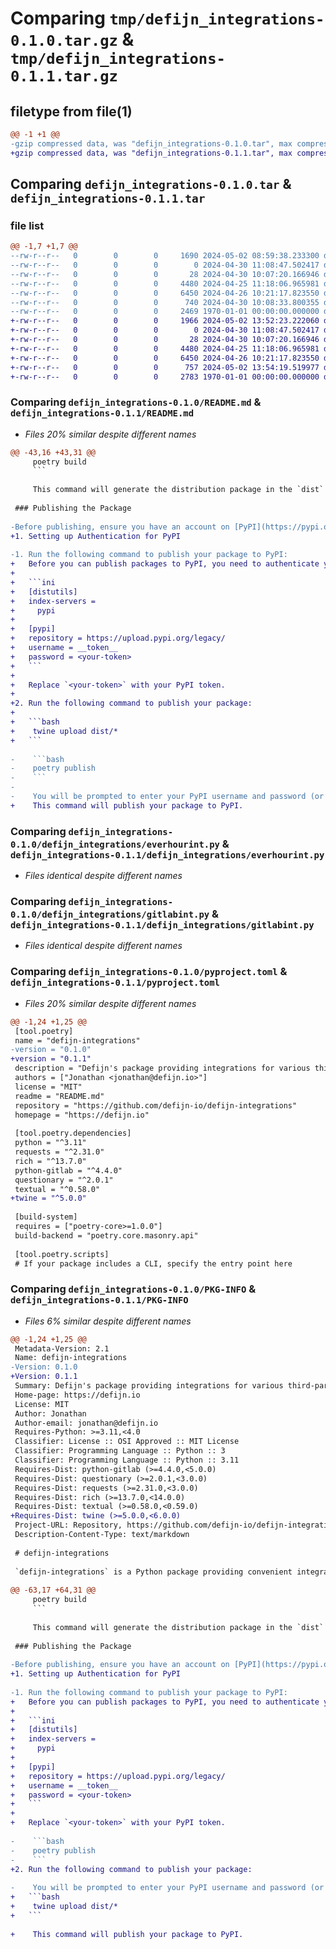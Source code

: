 # Comparing `tmp/defijn_integrations-0.1.0.tar.gz` & `tmp/defijn_integrations-0.1.1.tar.gz`

## filetype from file(1)

```diff
@@ -1 +1 @@
-gzip compressed data, was "defijn_integrations-0.1.0.tar", max compression
+gzip compressed data, was "defijn_integrations-0.1.1.tar", max compression
```

## Comparing `defijn_integrations-0.1.0.tar` & `defijn_integrations-0.1.1.tar`

### file list

```diff
@@ -1,7 +1,7 @@
--rw-r--r--   0        0        0     1690 2024-05-02 08:59:38.233300 defijn_integrations-0.1.0/README.md
--rw-r--r--   0        0        0        0 2024-04-30 11:08:47.502417 defijn_integrations-0.1.0/defijn_integrations/__init__.py
--rw-r--r--   0        0        0       28 2024-04-30 10:07:20.166946 defijn_integrations-0.1.0/defijn_integrations/clickupint.py
--rw-r--r--   0        0        0     4480 2024-04-25 11:18:06.965981 defijn_integrations-0.1.0/defijn_integrations/everhourint.py
--rw-r--r--   0        0        0     6450 2024-04-26 10:21:17.823550 defijn_integrations-0.1.0/defijn_integrations/gitlabint.py
--rw-r--r--   0        0        0      740 2024-04-30 10:08:33.800355 defijn_integrations-0.1.0/pyproject.toml
--rw-r--r--   0        0        0     2469 1970-01-01 00:00:00.000000 defijn_integrations-0.1.0/PKG-INFO
+-rw-r--r--   0        0        0     1966 2024-05-02 13:52:23.222060 defijn_integrations-0.1.1/README.md
+-rw-r--r--   0        0        0        0 2024-04-30 11:08:47.502417 defijn_integrations-0.1.1/defijn_integrations/__init__.py
+-rw-r--r--   0        0        0       28 2024-04-30 10:07:20.166946 defijn_integrations-0.1.1/defijn_integrations/clickupint.py
+-rw-r--r--   0        0        0     4480 2024-04-25 11:18:06.965981 defijn_integrations-0.1.1/defijn_integrations/everhourint.py
+-rw-r--r--   0        0        0     6450 2024-04-26 10:21:17.823550 defijn_integrations-0.1.1/defijn_integrations/gitlabint.py
+-rw-r--r--   0        0        0      757 2024-05-02 13:54:19.519977 defijn_integrations-0.1.1/pyproject.toml
+-rw-r--r--   0        0        0     2783 1970-01-01 00:00:00.000000 defijn_integrations-0.1.1/PKG-INFO
```

### Comparing `defijn_integrations-0.1.0/README.md` & `defijn_integrations-0.1.1/README.md`

 * *Files 20% similar despite different names*

```diff
@@ -43,16 +43,31 @@
     poetry build
     ```
 
     This command will generate the distribution package in the `dist` directory.
 
 ### Publishing the Package
 
-Before publishing, ensure you have an account on [PyPI](https://pypi.org/) and have set up the necessary authentication (API token recommended).
+1. Setting up Authentication for PyPI
 
-1. Run the following command to publish your package to PyPI:
+   Before you can publish packages to PyPI, you need to authenticate your package upload requests. You can do this by creating a .pypirc file in your home directory with the following content:
+    
+   ```ini
+   [distutils]
+   index-servers =
+     pypi
+   
+   [pypi]
+   repository = https://upload.pypi.org/legacy/
+   username = __token__
+   password = <your-token>
+   ```
+    
+   Replace `<your-token>` with your PyPI token.
+
+2. Run the following command to publish your package:
+
+   ```bash
+    twine upload dist/*
+   ```
 
-    ```bash
-    poetry publish
-    ```
-
-    You will be prompted to enter your PyPI username and password (or use an API token).
+    This command will publish your package to PyPI.
```

### Comparing `defijn_integrations-0.1.0/defijn_integrations/everhourint.py` & `defijn_integrations-0.1.1/defijn_integrations/everhourint.py`

 * *Files identical despite different names*

### Comparing `defijn_integrations-0.1.0/defijn_integrations/gitlabint.py` & `defijn_integrations-0.1.1/defijn_integrations/gitlabint.py`

 * *Files identical despite different names*

### Comparing `defijn_integrations-0.1.0/pyproject.toml` & `defijn_integrations-0.1.1/pyproject.toml`

 * *Files 20% similar despite different names*

```diff
@@ -1,24 +1,25 @@
 [tool.poetry]
 name = "defijn-integrations"
-version = "0.1.0"
+version = "0.1.1"
 description = "Defijn's package providing integrations for various third-party APIs such as Everhour, GitLab and Clickup."
 authors = ["Jonathan <jonathan@defijn.io>"]
 license = "MIT"
 readme = "README.md"
 repository = "https://github.com/defijn-io/defijn-integrations"
 homepage = "https://defijn.io"
 
 [tool.poetry.dependencies]
 python = "^3.11"
 requests = "^2.31.0"
 rich = "^13.7.0"
 python-gitlab = "^4.4.0"
 questionary = "^2.0.1"
 textual = "^0.58.0"
+twine = "^5.0.0"
 
 [build-system]
 requires = ["poetry-core>=1.0.0"]
 build-backend = "poetry.core.masonry.api"
 
 [tool.poetry.scripts]
 # If your package includes a CLI, specify the entry point here
```

### Comparing `defijn_integrations-0.1.0/PKG-INFO` & `defijn_integrations-0.1.1/PKG-INFO`

 * *Files 6% similar despite different names*

```diff
@@ -1,24 +1,25 @@
 Metadata-Version: 2.1
 Name: defijn-integrations
-Version: 0.1.0
+Version: 0.1.1
 Summary: Defijn's package providing integrations for various third-party APIs such as Everhour, GitLab and Clickup.
 Home-page: https://defijn.io
 License: MIT
 Author: Jonathan
 Author-email: jonathan@defijn.io
 Requires-Python: >=3.11,<4.0
 Classifier: License :: OSI Approved :: MIT License
 Classifier: Programming Language :: Python :: 3
 Classifier: Programming Language :: Python :: 3.11
 Requires-Dist: python-gitlab (>=4.4.0,<5.0.0)
 Requires-Dist: questionary (>=2.0.1,<3.0.0)
 Requires-Dist: requests (>=2.31.0,<3.0.0)
 Requires-Dist: rich (>=13.7.0,<14.0.0)
 Requires-Dist: textual (>=0.58.0,<0.59.0)
+Requires-Dist: twine (>=5.0.0,<6.0.0)
 Project-URL: Repository, https://github.com/defijn-io/defijn-integrations
 Description-Content-Type: text/markdown
 
 # defijn-integrations
 
 `defijn-integrations` is a Python package providing convenient integrations with several third-party services including GitLab, Everhour, and ClickUp. This package simplifies the process of interacting with these services by wrapping their APIs into easy-to-use Python functions.
 
@@ -63,17 +64,31 @@
     poetry build
     ```
 
     This command will generate the distribution package in the `dist` directory.
 
 ### Publishing the Package
 
-Before publishing, ensure you have an account on [PyPI](https://pypi.org/) and have set up the necessary authentication (API token recommended).
+1. Setting up Authentication for PyPI
 
-1. Run the following command to publish your package to PyPI:
+   Before you can publish packages to PyPI, you need to authenticate your package upload requests. You can do this by creating a .pypirc file in your home directory with the following content:
+    
+   ```ini
+   [distutils]
+   index-servers =
+     pypi
+   
+   [pypi]
+   repository = https://upload.pypi.org/legacy/
+   username = __token__
+   password = <your-token>
+   ```
+    
+   Replace `<your-token>` with your PyPI token.
 
-    ```bash
-    poetry publish
-    ```
+2. Run the following command to publish your package:
 
-    You will be prompted to enter your PyPI username and password (or use an API token).
+   ```bash
+    twine upload dist/*
+   ```
 
+    This command will publish your package to PyPI.
```


